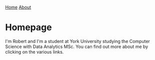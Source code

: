 [Home](/index.md) [About](/about.md)
# Homepage

I'm Robert and I'm a student at York University studying the Computer Science with Data Analytics MSc. You can find out more about me by clicking on the various links.


